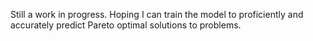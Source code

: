 Still a work in progress. Hoping I can train the model to proficiently and accurately predict Pareto optimal solutions to problems.
